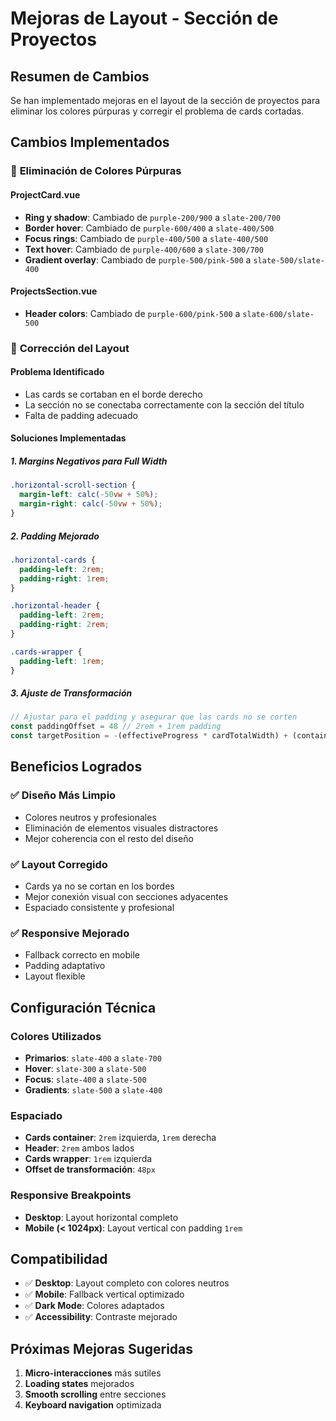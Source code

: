 # Mejoras de Layout - Sección de Proyectos

## Resumen de Cambios

Se han implementado mejoras en el layout de la sección de proyectos para eliminar los colores púrpuras y corregir el problema de cards cortadas.

## Cambios Implementados

### 🎨 **Eliminación de Colores Púrpuras**

#### ProjectCard.vue
- **Ring y shadow**: Cambiado de `purple-200/900` a `slate-200/700`
- **Border hover**: Cambiado de `purple-600/400` a `slate-400/500`
- **Focus rings**: Cambiado de `purple-400/500` a `slate-400/500`
- **Text hover**: Cambiado de `purple-400/600` a `slate-300/700`
- **Gradient overlay**: Cambiado de `purple-500/pink-500` a `slate-500/slate-400`

#### ProjectsSection.vue
- **Header colors**: Cambiado de `purple-600/pink-500` a `slate-600/slate-500`

### 📐 **Corrección del Layout**

#### Problema Identificado
- Las cards se cortaban en el borde derecho
- La sección no se conectaba correctamente con la sección del título
- Falta de padding adecuado

#### Soluciones Implementadas

##### 1. **Margins Negativos para Full Width**
```css
.horizontal-scroll-section {
  margin-left: calc(-50vw + 50%);
  margin-right: calc(-50vw + 50%);
}
```

##### 2. **Padding Mejorado**
```css
.horizontal-cards {
  padding-left: 2rem;
  padding-right: 1rem;
}

.horizontal-header {
  padding-left: 2rem;
  padding-right: 2rem;
}

.cards-wrapper {
  padding-left: 1rem;
}
```

##### 3. **Ajuste de Transformación**
```typescript
// Ajustar para el padding y asegurar que las cards no se corten
const paddingOffset = 48 // 2rem + 1rem padding
const targetPosition = -(effectiveProgress * cardTotalWidth) + (containerWidth - cardWidth.value) / 2 + paddingOffset
```

## Beneficios Logrados

### ✅ **Diseño Más Limpio**
- Colores neutros y profesionales
- Eliminación de elementos visuales distractores
- Mejor coherencia con el resto del diseño

### ✅ **Layout Corregido**
- Cards ya no se cortan en los bordes
- Mejor conexión visual con secciones adyacentes
- Espaciado consistente y profesional

### ✅ **Responsive Mejorado**
- Fallback correcto en mobile
- Padding adaptativo
- Layout flexible

## Configuración Técnica

### Colores Utilizados
- **Primarios**: `slate-400` a `slate-700`
- **Hover**: `slate-300` a `slate-500`
- **Focus**: `slate-400` a `slate-500`
- **Gradients**: `slate-500` a `slate-400`

### Espaciado
- **Cards container**: `2rem` izquierda, `1rem` derecha
- **Header**: `2rem` ambos lados
- **Cards wrapper**: `1rem` izquierda
- **Offset de transformación**: `48px`

### Responsive Breakpoints
- **Desktop**: Layout horizontal completo
- **Mobile (< 1024px)**: Layout vertical con padding `1rem`

## Compatibilidad

- ✅ **Desktop**: Layout completo con colores neutros
- ✅ **Mobile**: Fallback vertical optimizado
- ✅ **Dark Mode**: Colores adaptados
- ✅ **Accessibility**: Contraste mejorado

## Próximas Mejoras Sugeridas

1. **Micro-interacciones** más sutiles
2. **Loading states** mejorados
3. **Smooth scrolling** entre secciones
4. **Keyboard navigation** optimizada 